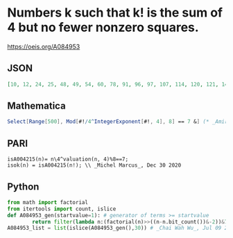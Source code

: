 # Numbers k such that k\! is the sum of 4 but no fewer nonzero squares\.
https://oeis.org/A084953
## JSON
```JSON
[10, 12, 24, 25, 48, 49, 54, 60, 78, 91, 96, 97, 107, 114, 120, 121, 142, 151, 167, 170, 172, 180, 192, 193, 212, 222, 226, 238, 240, 241, 246, 252, 270, 279, 301, 307, 309, 318, 327, 333, 344, 345, 357, 360, 361, 367, 375, 379, 384, 385, 403, 405, 421, 424, 425]
```
## Mathematica
```Mathematica
Select[Range[500], Mod[#!/4^IntegerExponent[#!, 4], 8] == 7 &] (* _Amiram Eldar_, Jan 11 2021 *)
```
## PARI
```PARI
isA004215(n)= n\4^valuation(n, 4)%8==7;
isok(n) = isA004215(n!); \\ _Michel Marcus_, Dec 30 2020
```
## Python
```Python
from math import factorial
from itertools import count, islice
def A084953_gen(startvalue=1): # generator of terms >= startvalue
        return filter(lambda n:(factorial(n)>>((n-n.bit_count())&-2))&7==7,count(max(startvalue,1)))
A084953_list = list(islice(A084953_gen(),30)) # _Chai Wah Wu_, Jul 09 2022
```
